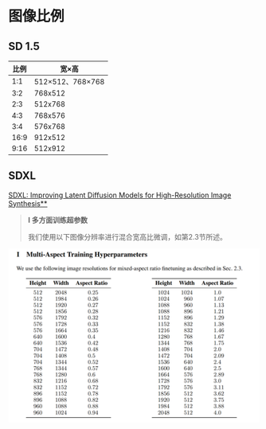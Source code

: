 # 图像比例

## SD 1.5

| 比例 | 宽×高            |
| ---- | ---------------- |
| 1:1  | 512×512、768×768 |
| 3:2  | 768x512          |
| 2:3  | 512x768          |
| 4:3  | 768x576          |
| 3:4  | 576x768          |
| 16:9 | 912x512          |
| 9:16 | 512x912          |

## SDXL

[SDXL: Improving Latent Diffusion Models for High-Resolution Image Synthesis**](https://arxiv.org/pdf/2307.01952)

> **I 多方面训练超参数**
>
> 我们使用以下图像分辨率进行混合宽高比微调，如第2.3节所述。

![Multi-Aspect Training Hyperparameters](tex/PixPin_2025-02-15_10-12-00.png)
